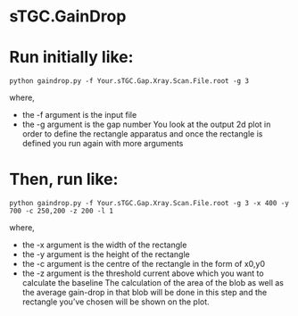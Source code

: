 # sTGC.GainDrop

# Run initially like:
`python gaindrop.py -f Your.sTGC.Gap.Xray.Scan.File.root -g 3`

where,
- the -f argument is the input file
- the -g argument is the gap number
You look at the output 2d plot in order to define the rectangle apparatus and once the rectangle is defined you run again with more arguments

# Then, run like:
`python gaindrop.py -f Your.sTGC.Gap.Xray.Scan.File.root -g 3 -x 400 -y 700 -c 250,200 -z 200 -l 1`

where,
- the -x argument is the width of the rectangle
- the -y argument is the height of the rectangle
- the -c argument is the centre of the rectangle in the form of x0,y0
- the -z argument is the threshold current above which you want to calculate the baseline
The calculation of the area of the blob as well as the average gain-drop in that blob will be done in this step and the rectangle you’ve chosen will be shown on the plot.
